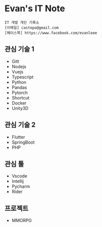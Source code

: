 # Evan's IT Note

    IT 개발 개인 기록소
    [이메일] castepo@gmail.com
    [페이스북] https://www.facebook.com/evanleee

## 관심 기술 1

- Gitt
- Nodejs
- Vuejs
- Typescript
- Python
- Pandas
- Pytorch
- Shortcut
- Docker
- Unity3D

## 관심 기술 2

- Flutter
- SpringBoot
- PHP

## 관심 툴

- Vscode
- Intellij
- Pycharm
- Rider

## 프로젝트

- MMORPG
